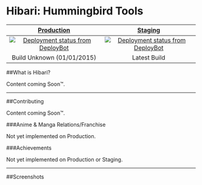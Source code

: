 # Hibari: Hummingbird Tools

[Production](https://hb.wopian.me) | [Staging](https://staging.wopian.me)
:---: | :---:
[![Deployment status from DeployBot](https://wopian-hb.deploybot.com/badge/88313865898261/46786.svg)](http://deploybot.com) | [![Deployment status from DeployBot](https://wopian-hb.deploybot.com/badge/34534835944506/46784.svg)](http://deploybot.com)
Build Unknown (01/01/2015) | Latest Build
##What is Hibari?

Content coming Soon™.

---

##Contributing

Content coming Soon™.

###Anime & Manga Relations/Franchise

Not yet implemented on Production.

###Achievements

Not yet implemented on Production or Staging.

---

##Screenshots

